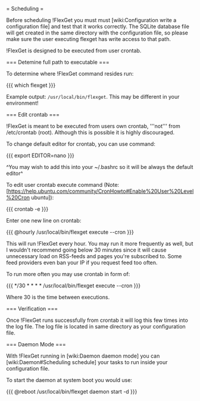 = Scheduling =

Before scheduling !FlexGet you must must [wiki:Configuration write a configuration file] and test that it works correctly.  The SQLite database file will get created in the same directory with the configuration file, so please make sure the user executing flexget has write access to that path.

!FlexGet is designed to be executed from user crontab.

=== Detemine full path to executable ===

To determine where !FlexGet command resides run:

{{{
which flexget
}}}

Example output: `/usr/local/bin/flexget`. This may be different in your environment!

=== Edit crontab ===

!FlexGet is meant to be executed from users own crontab, '''not''' from /etc/crontab (root). Although this is possible it is highly discouraged.

To change default editor for crontab, you can use command:

{{{
export EDITOR=nano
}}}

^You may wish to add this into your ~/.bashrc so it will be always the default editor^

To edit user crontab execute command (Note: [https://help.ubuntu.com/community/CronHowto#Enable%20User%20Level%20Cron ubuntu]):

{{{
crontab -e
}}}

Enter one new line on crontab:

{{{
@hourly /usr/local/bin/flexget execute --cron
}}}

This will run !FlexGet every hour. You may run it more frequently as well, but I wouldn't recommend going below 30 minutes since it will cause unnecessary load on RSS-feeds and pages you're subscribed to. Some feed providers even ban your IP if you request feed too often.

To run more often you may use crontab in form of:

{{{
*/30 * * * * /usr/local/bin/flexget execute --cron
}}}

Where 30 is the time between executions.

=== Verification ===

Once !FlexGet runs successfully from crontab it will log this few times into the log file. The log file is located in same directory as your configuration file.

=== Daemon Mode ===

With !FlexGet running in [wiki:Daemon daemon mode] you can [wiki:Daemon#Scheduling schedule] your tasks to run inside your configuration file.

To start the daemon at system boot you would use:

{{{
@reboot /usr/local/bin/flexget daemon start -d
}}}